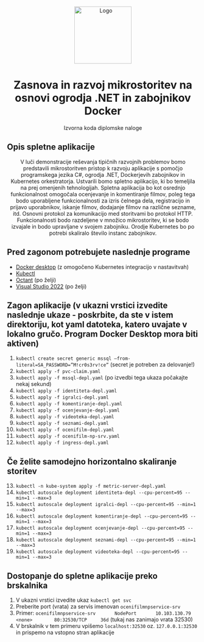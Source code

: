 <br />
<p align="center">
  <a href="https://github.com/Quiirex/diplomska_naloga_microservices">
    <img src="https://cdn-icons-png.flaticon.com/512/919/919853.png" alt="Logo" width="150" height="150">
  </a>

  <h1 align="center">Zasnova in razvoj mikrostoritev na osnovi ogrodja .NET in zabojnikov Docker</h1>

  <p align="center">
    Izvorna koda diplomske naloge
  <br/>
  </p>
</p>

<!-- ABOUT THE PROJECT -->
## Opis spletne aplikacije

<p align="center">
V luči demonstracije reševanja tipičnih razvojnih problemov bomo predstavili
mikrostoritven pristop k razvoju aplikacije s pomočjo programskega jezika C#,
ogrodja .NET, Dockerjevih zabojnikov in Kubernetes orkestratorja. Ustvarili bomo
spletno aplikacijo, ki bo temeljila na prej omenjenih tehnologijah. Spletna aplikacija
bo kot osrednjo funkcionalnost omogočala ocenjevanje in komentiranje filmov, poleg
tega bodo uporabljene funkcionalnosti za izris čelnega dela, registracijo in prijavo
uporabnikov, iskanje filmov, dodajanje filmov na različne sezname, itd.
Osnovni protokol za komunikacijo med storitvami bo protokol HTTP. Funkcionalnosti
bodo razdeljene v množico mikrostoritev, ki se bodo izvajale in bodo upravljane v
svojem zabojniku. Orodje Kubernetes bo po potrebi skaliralo število instanc
zabojnikov.
</p>

## Pred zagonom potrebujete naslednje programe
* [Docker desktop](https://www.docker.com/products/docker-desktop/) (z omogočeno Kubernetes integracijo v nastavitvah)
* [Kubectl](https://kubernetes.io/docs/tasks/tools/install-kubectl-windows/)
* [Octant](https://octant.dev/) (po želji)
* [Visual Studio 2022](https://visualstudio.microsoft.com/vs/) (po želji)

## Zagon aplikacije (v ukazni vrstici izvedite naslednje ukaze - poskrbite, da ste v istem direktoriju, kot yaml datoteka, katero uvajate v lokalno gručo. Program Docker Desktop mora biti aktiven)
1. ```kubectl create secret generic mssql —from-literal=SA_PASSWORD=”M!cr0s3rv!ce”``` (secret je potreben za delovanje!)
2. ```kubectl apply -f pvc-claim.yaml```
3. ```kubectl apply -f mssql-depl.yaml``` (po izvedbi tega ukaza počakajte nekaj sekund)
4. ```kubectl apply -f identiteta-depl.yaml```
5. ```kubectl apply -f igralci-depl.yaml```
6. ```kubectl apply -f komentiranje-depl.yaml```
7. ```kubectl apply -f ocenjevanje-depl.yaml```
8. ```kubectl apply -f videoteka-depl.yaml```
9. ```kubectl apply -f seznami-depl.yaml```
10. ```kubectl apply -f ocenifilm-depl.yaml```
11. ```kubectl apply -f ocenifilm-np-srv.yaml```
12. ```kubectl apply -f ingress-depl.yaml```

## Če želite samodejno horizontalno skaliranje storitev

13. ```kubectl -n kube-system apply -f metric-server-depl.yaml```
14. ```kubectl autoscale deployment identiteta-depl --cpu-percent=95 --min=1 --max=3```
15. ```kubectl autoscale deployment igralci-depl --cpu-percent=95 --min=1 --max=3```
16. ```kubectl autoscale deployment komentiranje-depl --cpu-percent=95 --min=1 --max=3```
17. ```kubectl autoscale deployment ocenjevanje-depl --cpu-percent=95 --min=1 --max=3```
18. ```kubectl autoscale deployment seznami-depl --cpu-percent=95 --min=1 --max=3```
19. ```kubectl autoscale deployment videoteka-depl --cpu-percent=95 --min=1 --max=3```

## Dostopanje do spletne aplikacije preko brskalnika
1. V ukazni vrstici izvedite ukaz ```kubectl get svc```
2. Preberite port (vrata) za servis imenovan ```ocenifilmnpservice-srv```
3. Primer: ```ocenifilmnpservice-srv       NodePort       10.103.130.79    <none>        80:32530/TCP     36d``` (tukaj nas zanimajo vrata 32530)
4. V brskalnik v tem primeru vpišemo ```localhost:32530``` oz. ```127.0.0.1:32530``` in prispemo na vstopno stran aplikacije
